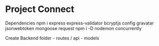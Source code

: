 # Project Connect

Dependencies
npm i express express-validator bcryptjs config gravatar jsonwebtoken mongoose request
npm i -D nodemon concurrently

Create Backend folder
    - routes / api
    - models

